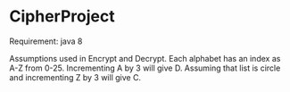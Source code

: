 # CipherProject

Requirement:
 java 8 

Assumptions used in Encrypt and Decrypt.
 Each alphabet has an index as A-Z  from  0-25.
 Incrementing A by 3 will give D.
 Assuming that list is circle and incrementing Z by 3 will give C.
 
 